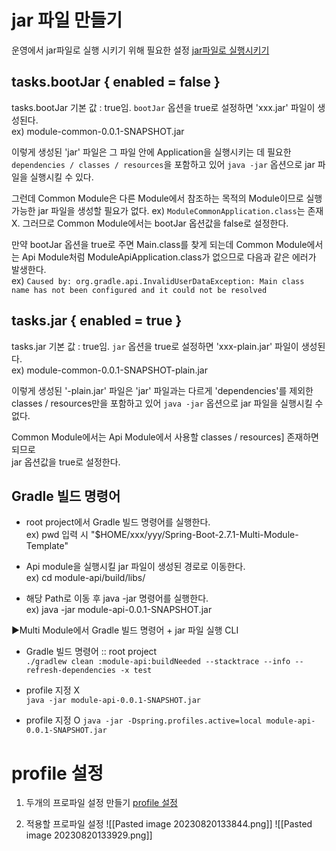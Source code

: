 # jar 파일 만들기
운영에서 jar파일로 실행 시키기 위해 필요한 설정
[jar파일로 실행시키기](https://github.com/sprae114/multi-module/commit/25f928d13c2b6d2084be971db676145c8b108015)

## tasks.bootJar { enabled = false }

tasks.bootJar 기본 값 : true임. `bootJar` 옵션을 true로 설정하면 'xxx.jar' 파일이 생성된다.  
ex) module-common-0.0.1-SNAPSHOT.jar  

이렇게 생성된 'jar' 파일은 그 파일 안에 Application을 실행시키는 데 필요한 `dependencies / classes / resources`을 포함하고 있어 `java -jar` 옵션으로 jar 파일을 실행시킬 수 있다.  
  
그런데 Common Module은 다른 Module에서 참조하는 목적의 Module이므로 실행 가능한 jar 파일을 생성할 필요가 없다. ex) `ModuleCommonApplication.class`는 존재 X. 그러므로 Common Module에서는 bootJar 옵션값을 false로 설정한다.  
  
만약 bootJar 옵션을 true로 주면 Main.class를 찾게 되는데 Common Module에서는 Api Module처럼 ModuleApiApplication.class가 없으므로 다음과 같은 에러가 발생한다.  
ex) `Caused by: org.gradle.api.InvalidUserDataException: Main class name has not been configured and it could not be resolved`


## tasks.jar { enabled = true }
tasks.jar 기본 값 : true임. `jar` 옵션을 true로 설정하면 'xxx-plain.jar' 파일이 생성된다.  
ex) module-common-0.0.1-SNAPSHOT-plain.jar  

이렇게 생성된 '-plain.jar' 파일은 'jar' 파일과는 다르게 'dependencies'를 제외한 classes / resources만을 포함하고 있어 `java -jar` 옵션으로 jar 파일을 실행시킬 수 없다.  
  
Common Module에서는 Api Module에서 사용할 classes / resources] 존재하면 되므로  
jar 옵션값을 true로 설정한다.


## Gradle 빌드 명령어
- root project에서 Gradle 빌드 명령어를 실행한다.  
ex) pwd 입력 시 "$HOME/xxx/yyy/Spring-Boot-2.7.1-Multi-Module-Template"

- Api module을 실행시킬 jar 파일이 생성된 경로로 이동한다.  
 ex) cd module-api/build/libs/
 
- 해당 Path로 이동 후 java -jar 명령어를 실행한다.  
ex) java -jar module-api-0.0.1-SNAPSHOT.jar  


▶Multi Module에서 Gradle 빌드 명령어 + jar 파일 실행 CLI
- Gradle 빌드 명령어 :: root project  
`./gradlew clean :module-api:buildNeeded --stacktrace --info --refresh-dependencies -x test
`
- profile 지정 X  
`java -jar module-api-0.0.1-SNAPSHOT.jar`

- profile 지정 O 
`java -jar -Dspring.profiles.active=local module-api-0.0.1-SNAPSHOT.jar`

# profile 설정
1) 두개의 프로파일 설정 만들기
[profile 설정](https://github.com/sprae114/multi-module/commit/bc7430ab7bdadb75a7311fb45b8d706925639f36)

2) 적용할 프로파일 설정
![[Pasted image 20230820133844.png]]
![[Pasted image 20230820133929.png]]
